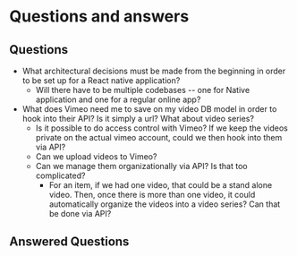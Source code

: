 # Questions and answers

## Questions
  - What architectural decisions must be made from the beginning in order to be set up for a React native application?
    - Will there have to be multiple codebases -- one for Native application and one for a regular online app?
  - What does Vimeo need me to save on my video DB model in order to hook into their API? Is it simply a url? What about video series? 
    - Is it possible to do access control with Vimeo? If we keep the videos private on the actual vimeo account, could we then hook into them via API? 
    - Can we upload videos to Vimeo? 
    - Can we manage them organizationally via API? Is that too complicated? 
      - For an item, if we had one video, that could be a stand alone video. Then, once there is more than one video, it could automatically organize the videos into a video series? Can that be done via API?
      
## Answered Questions